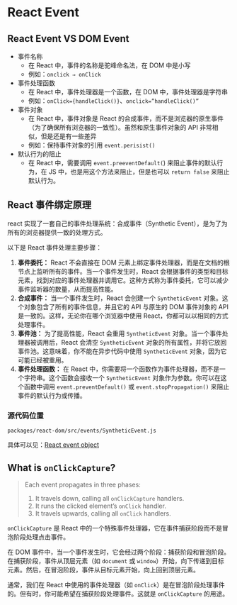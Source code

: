 # React Event

## React Event VS DOM Event

- 事件名称
    - 在 React 中，事件的名称是驼峰命名法，在 DOM 中是小写
    - 例如：`onclick ⇒ onClick`
- 事件处理函数
    - 在 React 中，事件处理器是一个函数，在 DOM 中，事件处理器是字符串
    - 例如：`onClick={handleClick()}`、`onclick=”handleClick()”`
- 事件对象
    - 在 React 中，事件对象是 React 的合成事件，而不是浏览器的原生事件（为了确保所有浏览器的一致性）。虽然和原生事件对象的 API 非常相似，但是还是有一些差异
    - 例如：保持事件对象的引用 `event.perisist()`
- 默认行为的阻止
    - 在 React 中，需要调用 `event.preeventDefault(`) 来阻止事件的默认行为，在 JS 中，也是用这个方法来阻止，但是也可以 `return false` 来阻止默认行为。

## React 事件绑定原理

react 实现了一套自己的事件处理系统：合成事件（Synthetic Event），是为了为所有的浏览器提供一致的处理方式。

以下是 React 事件处理主要步骤：

1. **事件委托：** React 不会直接在 DOM 元素上绑定事件处理器，而是在文档的根节点上监听所有的事件。当一个事件发生时，React 会根据事件的类型和目标元素，找到对应的事件处理器并调用它。这种方式称为事件委托，它可以减少事件监听器的数量，从而提高性能。
2. **合成事件：** 当一个事件发生时，React 会创建一个 `SyntheticEvent` 对象。这个对象包含了所有的事件信息，并且它的 API 与原生的 DOM 事件对象的 API 是一致的。这样，无论你在哪个浏览器中使用 React，你都可以以相同的方式处理事件。
3. **事件池：** 为了提高性能，React 会重用 `SyntheticEvent` 对象。当一个事件处理器被调用后，React 会清空 `SyntheticEvent` 对象的所有属性，并将它放回事件池。这意味着，你不能在异步代码中使用 `SyntheticEvent` 对象，因为它可能已经被重用。
4. **事件处理函数：** 在 React 中，你需要将一个函数作为事件处理器，而不是一个字符串。这个函数会接收一个 `SyntheticEvent` 对象作为参数。你可以在这个函数中调用 `event.preventDefault()` 或 `event.stopPropagation()` 来阻止事件的默认行为或传播。

### 源代码位置

`packages/react-dom/src/events/SyntheticEvent.js`

具体可以见：[React event object](https://react.dev/reference/react-dom/components/common#react-event-object)

## What is `onClickCapture`?

> Each event propagates in three phases:
> 
> 1. It travels down, calling all `onClickCapture` handlers.
> 2. It runs the clicked element’s `onClick` handler.
> 3. It travels upwards, calling all `onClick` handlers.

`onClickCapture` 是 React 中的一个特殊事件处理器，它在事件捕获阶段而不是冒泡阶段处理点击事件。

在 DOM 事件中，当一个事件发生时，它会经过两个阶段：捕获阶段和冒泡阶段。在捕获阶段，事件从顶层元素（如 `document` 或 `window`）开始，向下传递到目标元素。然后，在冒泡阶段，事件从目标元素开始，向上回到顶层元素。

通常，我们在 React 中使用的事件处理器（如 `onClick`）是在冒泡阶段处理事件的。但有时，你可能希望在捕获阶段处理事件。这就是 `onClickCapture` 的用途。